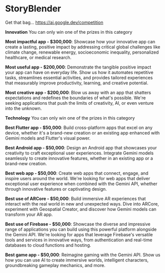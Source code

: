 # StoryBlender
Get that bag...
https://ai.google.dev/competition



**Innovation**
You can only win one of the prizes in this category

**Most impactful app - $300,000**: 
Showcase how your innovative app can create a lasting, positive impact by addressing critical global challenges like climate change, renewable energy, socioeconomic inequality, personalized healthcare, or medical research.

**Most useful app - $200,000**: 
Demonstrate the tangible positive impact your app can have on everyday life. Show us how it automates repetitive tasks, streamlines essential activities, and provides tailored experiences that measurably improve productivity, learning, and creative potential.

**Most creative app - $200,000**: 
Blow us away with an app that shatters expectations and redefines the boundaries of what's possible. We're seeking applications that push the limits of creativity, AI, or even venture into the unknown.




**Technology**
You can only win one of the prizes in this category

**Best Flutter app - $50,000**: 
Build cross-platform apps that excel on any device, whether it's a brand-new creation or an existing app enhanced with Gemini models and Flutter's visual power.

**Best Android app - $50,000**: 
Design an Android app that showcases your creativity to craft exceptional user experiences. Integrate Gemini models seamlessly to create innovative features, whether in an existing app or a brand-new creation.

**Best web app - $50,000**: 
Create web apps that connect, engage, and inspire users around the world. We're looking for web apps that deliver exceptional user experience when combined with the Gemini API, whether through innovative features or captivating design.

**Best use of ARCore - $50,000**: 
Build immersive AR experiences that interact with the real world in new and unexpected ways. Dive into ARCore, experiment with Geospatial Creator, and discover how Gemini models can transform your AR app.

**Best use of Firebase - $50,000**: 
Showcase the diverse and impressive range of applications you can build using this powerful platform alongside the Gemini API. We're looking for apps that leverage Firebase's versatile tools and services in innovative ways, from authentication and real-time databases to cloud functions and hosting.

**Best game app - $50,000**: 
Reimagine gaming with the Gemini API. Show us how you can use AI to create immersive worlds, intelligent characters, groundbreaking gameplay mechanics, and more.
<br>
